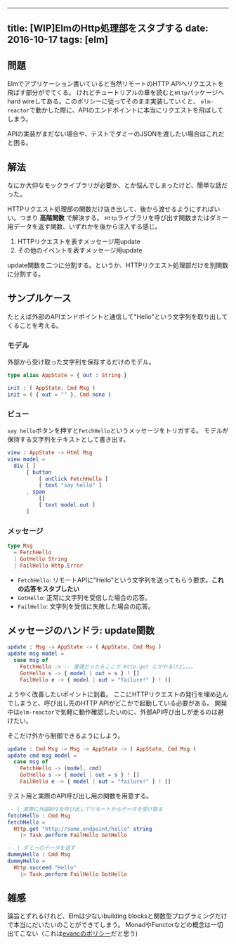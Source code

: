 ------------------
title: [WIP]ElmのHttp処理部をスタブする
date: 2016-10-17
tags: [elm]
------------------

## 問題

Elmでアプリケーション書いていると当然リモートのHTTP APIへリクエストを飛ばす部分がでてくる。
けれどチュートリアルの章を読むと`Http`パッケージへhard wireしてある。このポリシーに従ってそのまま実装していくと、
`elm-reactor`で動かした際に、APIのエンドポイントに本当にリクエストを飛ばしてしまう。

APIの実装がまだない場合や、テストでダミーのJSONを渡したい場合はこれだと困る。

## 解法

なにか大仰なモックライブラリが必要か、とか悩んでしまったけど、簡単な話だった。

HTTPリクエスト処理部の関数だけ抜き出して、後から渡せるようにすればいい。つまり **高階関数** で解決する。
`Http`ライブラリを呼び出す関数またはダミー用データを返す関数、いずれかを後から注入する感じ。

1. HTTPリクエストを表すメッセージ用update
2. その他のイベントを表すメッセージ用update

update関数を二つに分割する。というか、HTTPリクエスト処理部だけを別関数に分割する。

## サンプルケース

たとえば外部のAPIエンドポイントと通信して"Hello"という文字列を取り出してくることを考える。

### モデル

外部から受け取った文字列を保存するだけのモデル。

```elm
type alias AppState = { out : String }

init : ( AppState, Cmd Msg )
init = ( { out = "" }, Cmd.none )
```

### ビュー

`say hello`ボタンを押すと`FetchHello`というメッセージをトリガする。
モデルが保持する文字列をテキストとして書き出す。

```elm
view : AppState -> Html Msg
view model =
  div [ ]
      [ button
          [ onClick FetchHello ]
          [ text "say hello" ]
      , span
          []
          [ text model.out ]
      ]
```

### メッセージ

```elm
type Msg
  = FetchHello
  | GotHello String
  | FailHello Http.Error
```

- `FetchHello`: リモートAPIに"Hello"という文字列を送ってもらう要求。**これの応答をスタブしたい**
- `GotHello`: 正常に文字列を受信した場合の応答。
- `FailHello`: 文字列を受信に失敗した場合の応答。

## メッセージのハンドラ: update関数

```elm
update : Msg -> AppState -> ( AppState, Cmd Msg )
update msg model =
  case msg of
    FetchHello -> -- 普通だったらここで Http.get とかやるけど。。。。
    GotHello s -> { model | out = s } ! []
    FailHello e -> { model | out = "failure!" } ! []
```

ようやく改善したいポイントに到着。
ここにHTTPリクエストの発行を埋め込んでしまうと、呼び出し先のHTTP APIがどこかで起動している必要がある。
開発中は`elm-reactor`で気軽に動作確認したいのに、外部API呼び出しが走るのは避けたい。

そこだけ外から制御できるようにしよう。

```elm
update : Cmd Msg -> Msg -> AppState -> ( AppState, Cmd Msg )
update cmd msg model =
  case msg of
    FetchHello -> (model, cmd)
    GotHello s -> { model | out = s } ! []
    FailHello e -> { model | out = "failure!" } ! []
```

テスト用と実際のAPI呼び出し用の関数を用意する。

```elm
-- | 実際に外部APIを呼び出してリモートからデータを受け取る
fetchHello : Cmd Msg
fetchHello =
  Http.get "http://some.endpoint/hello" string
    |> Task.perform FailHello GotHello

-- | ダミーのデータを返す
dummyHello : Cmd Msg
dummyHello =
  Http.succeed "Hello"
    |> Task.perform FailHello GotHello
```



## 雑感

論旨とずれるけれど、Elmは少ないbuilding blocksと関数型プログラミングだけで本当にだいたいのことができてしまう。
MonadやFunctorなどの概念は一切出てこない（これは[evancのポリシー](https://groups.google.com/forum/m/#!topic/elm-discuss/1acyOfxvasA)だと思う)
